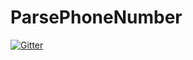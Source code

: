 # ParsePhoneNumber

[![Gitter](https://badges.gitter.im/okofob/ParsePhoneNumber.svg)](https://gitter.im/okofob/ParsePhoneNumber?utm_source=badge&utm_medium=badge&utm_campaign=pr-badge&utm_content=badge)